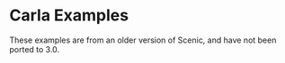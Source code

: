 # Carla Examples

These examples are from an older version of Scenic, and have not been ported to 3.0.
